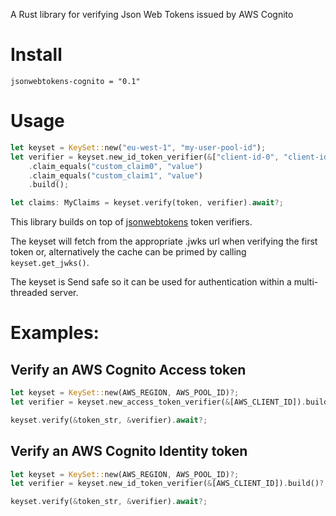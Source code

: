 A Rust library for verifying Json Web Tokens issued by AWS Cognito

# Install

```
jsonwebtokens-cognito = "0.1"
```

# Usage

```rust
let keyset = KeySet::new("eu-west-1", "my-user-pool-id");
let verifier = keyset.new_id_token_verifier(&["client-id-0", "client-id-1"])
    .claim_equals("custom_claim0", "value")
    .claim_equals("custom_claim1", "value")
    .build();

let claims: MyClaims = keyset.verify(token, verifier).await?;
```

This library builds on top of [jsonwebtokens](https://crates.io/crate/jsonwebtokens)
token verifiers.

The keyset will fetch from the appropriate .jwks url when verifying the first
token or, alternatively the cache can be primed by calling
`keyset.get_jwks()`.

The keyset is Send safe so it can be used for authentication within a
multi-threaded server.

# Examples:

## Verify an AWS Cognito Access token

```rust
let keyset = KeySet::new(AWS_REGION, AWS_POOL_ID)?;
let verifier = keyset.new_access_token_verifier(&[AWS_CLIENT_ID]).build()?;

keyset.verify(&token_str, &verifier).await?;
```

## Verify an AWS Cognito Identity token

```rust
let keyset = KeySet::new(AWS_REGION, AWS_POOL_ID)?;
let verifier = keyset.new_id_token_verifier(&[AWS_CLIENT_ID]).build()?;

keyset.verify(&token_str, &verifier).await?;
```
